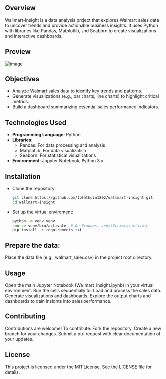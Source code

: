 ## Overview

Wallmart-Insight is a data analysis project that explores Walmart sales data to uncover trends and provide actionable business insights. It uses Python with libraries like Pandas, Matplotlib, and Seaborn to create visualizations and interactive dashboards.

## Preview

![image](https://github.com/user-attachments/assets/1a359412-ddd0-44ec-951d-7c4712b8a0d3)

## Objectives

- Analyze Walmart sales data to identify key trends and patterns.
- Generate visualizations (e.g., bar charts, line charts) to highlight critical metrics.
- Build a dashboard summarizing essential sales performance indicators.

## Technologies Used

- **Programming Language**: Python
- **Libraries**:
  - Pandas: For data processing and analysis
  - Matplotlib: For data visualization
  - Seaborn: For statistical visualizations
- **Environment**: Jupyter Notebook, Python 3.x

## Installation

- Clone the repository:

  ```bash
  git clone https://github.com/tphathuin1802/wallmart-insight.git
  cd wallmart-insight

- Set up the virtual enviroment:
   ```bash
  python -m venv venv
  source venv/bin/activate  # On Windows: venv\Scripts\activate
  pip install -r requirements.txt

## Prepare the data:
Place the data file (e.g., walmart_sales.csv) in the project root directory.

## Usage

Open the main Jupyter Notebook (Wallmart_Insight.ipynb) in your virtual environment.
Run the cells sequentially to:
Load and process the sales data.
Generate visualizations and dashboards.
Explore the output charts and dashboards to gain insights into sales performance.

## Contributing

Contributions are welcome! To contribute:
Fork the repository.
Create a new branch for your changes.
Submit a pull request with clear documentation of your updates.

## License

This project is licensed under the MIT License. See the LICENSE file for details.
